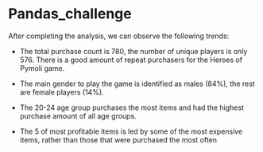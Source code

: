 # Pandas_challenge

After completing the  analysis, we can observe the following trends:

* The total purchase count is 780, the number of unique players is only 576. There is a good amount of repeat purchasers for the Heroes of Pymoli game.

* The main gender to play the game is identified as males (84%), the rest are female players (14%).
 
* The 20-24 age group purchases the most items and had the highest purchase amount of all age groups.
 
* The 5 of most profitable items is led by some of the most expensive items, rather than those that were purchased the most often

